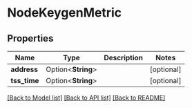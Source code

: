 # NodeKeygenMetric

## Properties

Name | Type | Description | Notes
------------ | ------------- | ------------- | -------------
**address** | Option<**String**> |  | [optional]
**tss_time** | Option<**String**> |  | [optional]

[[Back to Model list]](../README.md#documentation-for-models) [[Back to API list]](../README.md#documentation-for-api-endpoints) [[Back to README]](../README.md)


